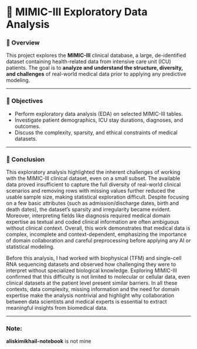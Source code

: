 # 🧠 MIMIC-III Exploratory Data Analysis

### 📌 Overview

This project explores the **MIMIC-III** clinical database, a large, de-identified dataset containing health-related data from intensive care unit (ICU) patients.
The goal is to **analyze and understand the structure, diversity, and challenges** of real-world medical data prior to applying any predictive modeling.

---

### 🎯 Objectives

* Perform exploratory data analysis (EDA) on selected MIMIC-III tables.
* Investigate patient demographics, ICU stay durations, diagnoses, and outcomes.
* Discuss the complexity, sparsity, and ethical constraints of medical datasets.

---

### 🧩 Conclusion

This exploratory analysis highlighted the inherent challenges of working with the MIMIC-III clinical dataset, even on a small subset.
The available data proved insufficient to capture the full diversity of real-world clinical scenarios and removing rows with missing values further reduced the usable sample size, making statistical exploration difficult.
Despite focusing on a few basic attributes (such as admission/discharge dates, birth and death dates), the dataset’s sparsity and irregularity became evident. Moreover, interpreting fields like diagnosis required medical domain expertise as textual and coded clinical information are often ambiguous without clinical context.
Overall, this work demonstrates that medical data is complex, incomplete and context-dependent, emphasizing the importance of domain collaboration and careful preprocessing before applying any AI or statistical modeling.

Before this analysis, I had worked with biophysical (TFM) and single-cell RNA sequencing datasets and observed how challenging they were to interpret without specialized biological knowledge.
Exploring MIMIC-III confirmed that this difficulty is not limited to molecular or cellular data, even clinical datasets at the patient level present similar barriers.
In all these contexts, data complexity, missing information and the need for domain expertise make the analysis nontrivial and highlight why collaboration between data scientists and medical experts is essential to extract meaningful insights from biomedical data.


---

### Note:
**aliskimikhail-notebook** is not mine
